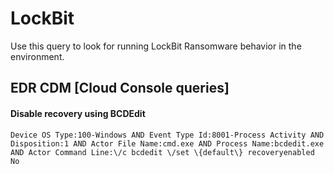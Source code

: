 # LockBit

Use this query to look for running LockBit Ransomware behavior in the environment.

## EDR CDM [Cloud Console queries]

#### Disable recovery using BCDEdit

```
Device OS Type:100-Windows AND Event Type Id:8001-Process Activity AND Disposition:1 AND Actor File Name:cmd.exe AND Process Name:bcdedit.exe AND Actor Command Line:\/c bcdedit \/set \{default\} recoveryenabled No 
```